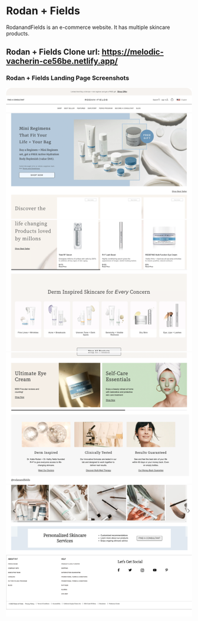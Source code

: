 # Rodan + Fields
RodanandFields is an e-commerce website. It has multiple skincare products.
## Rodan + Fields  Clone url: https://melodic-vacherin-ce56be.netlify.app/
### Rodan + Fields Landing Page Screenshots
![home_page](https://github.com/RishiRanjan-01/RodanFields/blob/2c51f937923f91b2d10ca56a14dc6d77081a8c6f/RodanandFields%20images/Rodanfields.com-1.png)
![home_page](https://github.com/RishiRanjan-01/RodanFields/blob/2c51f937923f91b2d10ca56a14dc6d77081a8c6f/RodanandFields%20images/Rodanfields.com-2.png)
![home_page](https://github.com/RishiRanjan-01/RodanFields/blob/2c51f937923f91b2d10ca56a14dc6d77081a8c6f/RodanandFields%20images/Rodanfields.com-3.png)
![home_page](https://github.com/RishiRanjan-01/RodanFields/blob/2c51f937923f91b2d10ca56a14dc6d77081a8c6f/RodanandFields%20images/Rodanfields.com-4.png)

